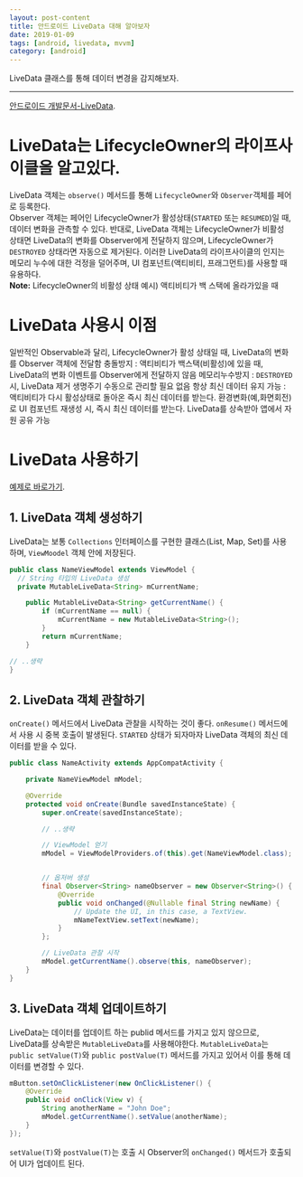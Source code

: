 ```yaml
---
layout: post-content
title: 안드로이드 LiveData 대해 알아보자
date: 2019-01-09
tags: [android, livedata, mvvm]
category: [android]
---
```


LiveData 클래스를 통해 데이터 변경을 감지해보자.

---

[안드로이드 개발문서-LiveData](https://developer.android.com/topic/libraries/architecture/livedata#java).    

# LiveData는 LifecycleOwner의 라이프사이클을 알고있다.
LiveData 객체는 <code class="codetainer">observe()</code> 메서드를 통해 <code class="codetainer">LifecycleOwner</code>와 <code class="codetainer">Observer</code>객체를 페어로 등록한다.    
Observer 객체는 페어인 LifecycleOwner가 활성상태(<code class="codetainer">STARTED</code> 또는 <code class="codetainer">RESUMED</code>)일 때, 데이터 변화을 관측할 수 있다. 
반대로, LiveData 객체는 LifecycleOwner가 비활성 상태면 LiveData의 변화를 Observer에게 전달하지 않으며, LifecycleOwner가 <code class="codetainer">DESTROYED</code> 상태라면 자동으로 제거된다. 
이러한 LiveData의 라이프사이클의 인지는 메모리 누수에 대한 걱정을 덜어주며, UI 컴포넌트(액티비티, 프래그먼트)를 사용할 때 유용하다.    
<span class="clr-grey">**Note:** LifecycleOwner의 비활성 상태 예시) 액티비티가 백 스택에 올라가있을 때 </span>

# LiveData 사용시 이점
<span class="li-icon">일반적인 Observable과 달리, LifecycleOwner가 활성 상태일 때, LiveData의 변화를 Observer 객체에 전달함</span>
<span class="li-icon">충돌방지 : 액티비티가 백스택(비활성)에 있을 때, LiveData의 변화 이벤트를 Observer에게 전달하지 않음</span>
<span class="li-icon">메모리누수방지 : <code class="codetainer">DESTROYED</code> 시, LiveData 제거</span>
<span class="li-icon">생명주기 수동으로 관리할 필요 없음</span>
<span class="li-icon">항상 최신 데이터 유지 가능 : 액티비티가 다시 활성상태로 돌아온 즉시 최신 데이터를 받는다.</span>
<span class="li-icon">환경변화(예,화면회전)로 UI 컴포넌트 재생성 시, 즉시 최신 데이터를 받는다.</span>
<span class="li-icon">LiveData를 상속받아 앱에서 자원 공유 가능</span>

# LiveData 사용하기
[예제로 바로가기](/android-mvvm/#LiveData).
## 1. LiveData 객체 생성하기
LiveData는 보통 <code class="codetainer">Collections</code> 인터페이스를 구현한 클래스(List, Map, Set)를 사용하며, <code class="codetainer">ViewMoodel</code> 객체 안에 저장된다. 
```java
public class NameViewModel extends ViewModel {
  // String 타입의 LiveData 생성
  private MutableLiveData<String> mCurrentName;

    public MutableLiveData<String> getCurrentName() {
        if (mCurrentName == null) {
            mCurrentName = new MutableLiveData<String>();
        }
        return mCurrentName;
    }

// ..생략
}
```
## 2. LiveData 객체 관찰하기
<code class="codetainer">onCreate()</code> 메서드에서 LiveData 관찰을 시작하는 것이 좋다.
<span class="li-icon"><code class="codetainer">onResume()</code> 메서드에서 사용 시 중복 호출이 발생된다.</span>
<span class="li-icon"><code class="codetainer">STARTED</code> 상태가 되자마자 LiveData 객체의 최신 데이터를 받을 수 있다.</span>


```java
public class NameActivity extends AppCompatActivity {

    private NameViewModel mModel;

    @Override
    protected void onCreate(Bundle savedInstanceState) {
        super.onCreate(savedInstanceState);

        // ..생략

        // ViewModel 얻기
        mModel = ViewModelProviders.of(this).get(NameViewModel.class);


        // 옵저버 생성
        final Observer<String> nameObserver = new Observer<String>() {
            @Override
            public void onChanged(@Nullable final String newName) {
                // Update the UI, in this case, a TextView.
                mNameTextView.setText(newName);
            }
        };

        // LiveData 관찰 시작
        mModel.getCurrentName().observe(this, nameObserver);
    }
}
```
## 3. LiveData 객체 업데이트하기
LiveData는 데이터를 업데이트 하는 publid 메서드를 가지고 있지 않으므로, LiveData를 상속받은 <code class="codetainer">MutableLiveData</code>를 사용해야한다. 
<code class="codetainer">MutableLiveData</code>는 <code class="codetainer">public setValue(T)</code>와 <code class="codetainer">public postValue(T)</code> 메서드를 가지고 있어서 이를 통해 데이터를 변경할 수 있다.
```java
mButton.setOnClickListener(new OnClickListener() {
    @Override
    public void onClick(View v) {
        String anotherName = "John Doe";
        mModel.getCurrentName().setValue(anotherName);
    }
});
```
<code class="codetainer">setValue(T)</code>와 <code class="codetainer">postValue(T)</code>는 호출 시 Observer의 <code class="codetainer">onChanged()</code> 메서드가 호출되어 UI가 업데이트 된다.






